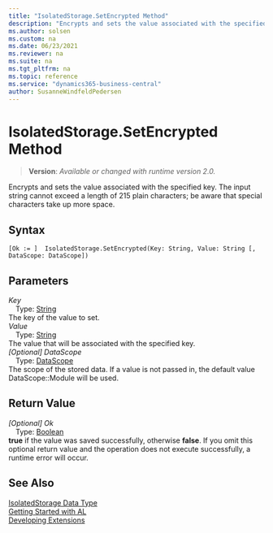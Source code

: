 ```yaml
---
title: "IsolatedStorage.SetEncrypted Method"
description: "Encrypts and sets the value associated with the specified key."
ms.author: solsen
ms.custom: na
ms.date: 06/23/2021
ms.reviewer: na
ms.suite: na
ms.tgt_pltfrm: na
ms.topic: reference
ms.service: "dynamics365-business-central"
author: SusanneWindfeldPedersen
---
```

[//]: # (START>DO_NOT_EDIT)
[//]: # (IMPORTANT:Do not edit any of the content between here and the END>DO_NOT_EDIT.)
[//]: # (Any modifications should be made in the .xml files in the ModernDev repo.)
# IsolatedStorage.SetEncrypted Method
> **Version**: _Available or changed with runtime version 2.0._

Encrypts and sets the value associated with the specified key. The input string cannot exceed a length of 215 plain characters; be aware that special characters take up more space.


## Syntax
```AL
[Ok := ]  IsolatedStorage.SetEncrypted(Key: String, Value: String [, DataScope: DataScope])
```
## Parameters
*Key*  
&emsp;Type: [String](../string/string-data-type.md)  
The key of the value to set.  
*Value*  
&emsp;Type: [String](../string/string-data-type.md)  
The value that will be associated with the specified key.  
*[Optional] DataScope*  
&emsp;Type: [DataScope](../datascope/datascope-option.md)  
The scope of the stored data. If a value is not passed in, the default value DataScope::Module will be used.  


## Return Value
*[Optional] Ok*  
&emsp;Type: [Boolean](../boolean/boolean-data-type.md)  
**true** if the value was saved successfully, otherwise **false**. If you omit this optional return value and the operation does not execute successfully, a runtime error will occur.  


[//]: # (IMPORTANT: END>DO_NOT_EDIT)
## See Also
[IsolatedStorage Data Type](isolatedstorage-data-type.md)  
[Getting Started with AL](../../devenv-get-started.md)  
[Developing Extensions](../../devenv-dev-overview.md)